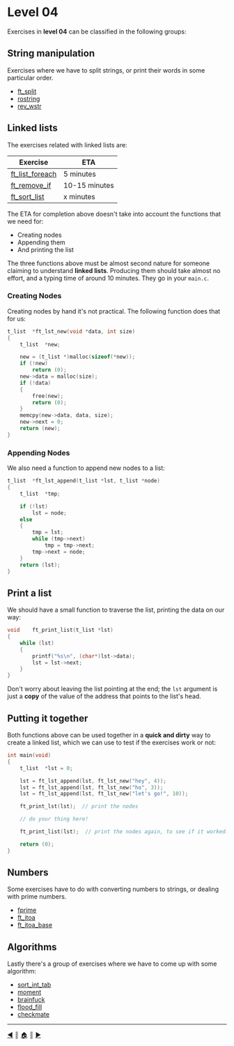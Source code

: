 # Level 04
Exercises in **level 04** can be classified in the following groups:

## String manipulation
Exercises where we have to split strings, or print their words in some particular order.

* [ft_split]()
* [rostring]()
* [rev_wstr]()

## Linked lists
The exercises related with linked lists are:

Exercise				| ETA
------------------------|----------
[ft_list_foreach](ft_list_foreach.md)	| 5 minutes
[ft_remove_if](ft_list_remove_if.md)	| 10-15 minutes
[ft_sort_list](ft_sort_list.md)			| x minutes

The ETA for completion above doesn't take into account the functions that we need for:

* Creating nodes
* Appending them
* And printing the list

The three functions above must be almost second nature for someone claiming to understand **linked lists**. Producing them should take almost no effort, and a typing time of around 10 minutes. They go in your `main.c`.

### Creating Nodes
Creating nodes by hand it's not practical. The following function does that for us:
```c
t_list	*ft_lst_new(void *data, int size)
{
	t_list	*new;

	new = (t_list *)malloc(sizeof(*new));
	if (!new)
		return (0);
	new->data = malloc(size);
	if (!data)
	{
		free(new);
		return (0);
	}
	memcpy(new->data, data, size);
	new->next = 0;
	return (new);
}
```

### Appending Nodes
We also need a function to append new nodes to a list:
```c
t_list	*ft_lst_append(t_list *lst, t_list *node)
{
	t_list	*tmp;

	if (!lst)
		lst = node;
	else
	{
		tmp = lst;
		while (tmp->next)
			tmp = tmp->next;
		tmp->next = node;
	}
	return (lst);
}
```

## Print a list
We should have a small function to traverse the list, printing the data on our way:
```c
void	ft_print_list(t_list *lst)
{
	while (lst)
	{
		printf("%s\n", (char*)lst->data);
		lst = lst->next;
	}
}
```

Don't worry about leaving the list pointing at the end; the `lst` argument is just a **copy** of the value of the address that points to the list's head.

## Putting it together
Both functions above can be used together in a **quick and dirty** way to create a linked list, which we can use to test if the exercises work or not:
```c
int	main(void)
{
	t_list	*lst = 0;

	lst = ft_lst_append(lst, ft_lst_new("hey", 4));
	lst = ft_lst_append(lst, ft_lst_new("ho", 3));
	lst = ft_lst_append(lst, ft_lst_new("let's go!", 10));

    ft_print_lst(lst);  // print the nodes

    // do your thing here!

    ft_print_list(lst);  // print the nodes again, to see if it worked.

	return (0);
}
```

## Numbers
Some exercises have to do with converting numbers to strings, or dealing with prime numbers.

* [fprime]()
* [ft_itoa]()
* [ft_itoa_base]()

## Algorithms
Lastly there's a group of exercises where we have to come up with some algorithm:

* [sort_int_tab](sort_int_tab.md)
* [moment]()
* [brainfuck]()
* [flood_fill]()
* [checkmate]()

---
[:arrow_backward:][back] ║ [:house:][home] ║ [:arrow_forward:][next]

<!-- navigation -->
[home]: ../../README.md
[back]: ../../README.md
[next]: ../05/index.md